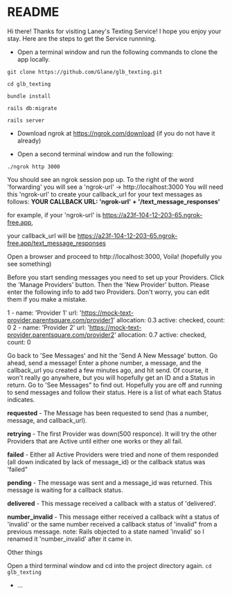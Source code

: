 # README

Hi there! 
Thanks for visiting Laney's Texting Service!  I hope you enjoy your stay.
Here are the steps to get the Service runnning.

- Open a terminal window and run the following commands to clone the app locally.
 
 `git clone https://github.com/Glane/glb_texting.git`
 
 `cd glb_texting`
 
 `bundle install`
 
 `rails db:migrate`
 
 `rails server`
 


- Download ngrok at https://ngrok.com/download (if you do not have it already)

- Open a second terminal window and run the following:

`./ngrok http 3000`

You should see an ngrok session pop up. To the right of the word 'forwarding' you will see a 'ngrok-url' -> http://localhost:3000
You will need this 'ngrok-url' to create your callback_url for your text messages as follows:
**YOUR CALLBACK URL: 'ngrok-url' + '/text_message_responses'**

for example, if your 'ngrok-url' is https://a23f-104-12-203-65.ngrok-free.app, 

your callback_url will be https://a23f-104-12-203-65.ngrok-free.app/text_message_responses



Open a browser and proceed to http://localhost:3000, Voila! (hopefully you see something)

Before you start sending messages you need to set up your Providers.  Click the 'Manage Providers' button.  Then the 'New Provider' button.  Please enter the following info to add two Providers.  Don't worry, you can edit them if you make a mistake.

1 - name: 'Provider 1' url: 'https://mock-text-provider.parentsquare.com/provider1' allocation: 0.3 active: checked, count: 0
2 - name: 'Provider 2' url: 'https://mock-text-provider.parentsquare.com/provider2' allocation: 0.7 active: checked, count: 0


Go back to 'See Messages' and hit the 'Send A New Message' button.  Go ahead, send a message!  Enter a phone number, a message, and the callback_url you created a few minutes ago, and hit send.  Of course, it won't really go anywhere, but you will hopefully get an ID and a Status in return.  Go to 'See Messages" to find out.  Hopefully you are off and running to send messages and follow their status.  Here is a list of what each Status indicates.


**requested** - The Message has been requested to send (has a number, message, and callback_url).

**retrying** - The first Provider was down(500 responce).  It will try the other Providers that are Active until either one works or they all fail.

**failed** - Either all Active Providers were tried and none of them responded (all down indicated by lack of message_id) or the callback status was 'failed"

**pending** - The message was sent and a message_id was returned.  This message is waiting for a callback status.

**delivered** - This message received a callback with a status of 'delivered'.

**number_invalid** - This message either received a callback wiht a status of 'invalid' or the same number received a callback status of 'invalid" from a previous message.  note: Rails objected to a state named 'invalid' so I renamed it 'number_invalid' after it came in.




Other things



Open a third terminal window and cd into the project directory again.
`cd glb_texting`


* ...
